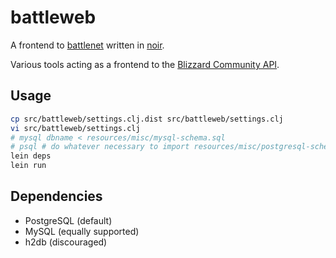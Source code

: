 # battleweb

A frontend to [battlenet](https://github.com/winks/battlenet) written in [noir](http://webnoir.org).

Various tools acting as a frontend to the [Blizzard Community API](http://us.battle.net/wow/en/forum/2626217/).

## Usage

```bash
cp src/battleweb/settings.clj.dist src/battleweb/settings.clj
vi src/battleweb/settings.clj
# mysql dbname < resources/misc/mysql-schema.sql
# psql # do whatever necessary to import resources/misc/postgresql-schema.sql
lein deps
lein run
```

## Dependencies

 * PostgreSQL (default)
 * MySQL (equally supported)
 * h2db (discouraged)
